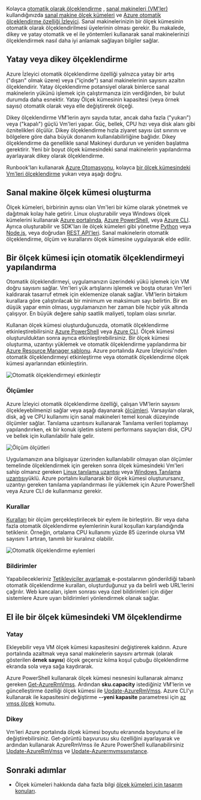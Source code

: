 Kolayca [otomatik olarak ölçeklendirme](../articles/monitoring-and-diagnostics/insights-autoscale-best-practices.md) , [sanal makineleri (VM'ler)](../articles/virtual-machines/windows/overview.md) kullandığınızda [sanal makine ölçek kümeleri](../articles/virtual-machine-scale-sets/virtual-machine-scale-sets-overview.md) ve [Azure otomatik ölçeklendirme özelliği İzleyici](../articles/monitoring-and-diagnostics/monitoring-overview-autoscale.md). Sanal makinelerinizin bir ölçek kümesinin otomatik olarak ölçeklendirilmesi üyelerinin olması gerekir. Bu makalede, dikey ve yatay otomatik ve el ile yöntemleri kullanarak sanal makinelerinizi ölçeklendirmek nasıl daha iyi anlamak sağlayan bilgiler sağlar.

## <a name="horizontal-or-vertical-scaling"></a>Yatay veya dikey ölçeklendirme

Azure İzleyici otomatik ölçeklendirme özelliği yalnızca yatay bir artış ("dışarı" olmak üzere) veya ("içinde") sanal makinelerinin sayısını azaltın ölçeklendirir. Yatay ölçeklendirme potansiyel olarak binlerce sanal makinelerin yükünü işlemek için çalıştırmanıza izin verdiğinden, bir bulut durumda daha esnektir. Yatay Ölçek kümesinin kapasitesi (veya örnek sayısı) otomatik olarak veya elle değiştirerek ölçeği. 

Dikey ölçeklendirme VM'lerin aynı sayıda tutar, ancak daha fazla ("yukarı") veya ("kapalı") güçlü Vm'leri yapar. Güç, bellek, CPU hızı veya disk alanı gibi öznitelikleri ölçülür. Dikey ölçeklendirme hızla ziyaret sayısı üst sınırını ve bölgelere göre daha büyük donanım kullanılabilirliğine bağlıdır. Dikey ölçeklendirme da genellikle sanal Makineyi durdurun ve yeniden başlatma gerektirir. Yeni bir boyut ölçek kümesindeki sanal makinelerin yapılandırma ayarlayarak dikey olarak ölçeklendirme.

Runbook'ları kullanarak [Azure Otomasyonu](../articles/automation/automation-intro.md), kolayca [bir ölçek kümesindeki Vm'leri ölçeklendirme](../articles/virtual-machine-scale-sets/virtual-machine-scale-sets-vertical-scale-reprovision.md) yukarı veya aşağı doğru.

## <a name="create-a-virtual-machine-scale-set"></a>Sanal makine ölçek kümesi oluşturma

Ölçek kümeleri, birbirinin aynısı olan Vm'leri bir küme olarak yönetmek ve dağıtmak kolay hale getirir. Linux oluşturabilir veya Windows ölçek kümelerini kullanarak [Azure portalında](../articles/virtual-machine-scale-sets/virtual-machine-scale-sets-portal-create.md), [Azure PowerShell](../articles/virtual-machines/windows/tutorial-create-vmss.md), veya [Azure CLI](../articles/virtual-machines/linux/tutorial-create-vmss.md). Ayrıca oluşturabilir ve SDK'ları ile ölçek kümeleri gibi yönetme [Python](https://azure.microsoft.com/develop/python/) veya [Node.js](/nodejs/azure), veya doğrudan [REST API'leri](/rest/api/compute/virtualmachinescalesets). Sanal makinelerin otomatik ölçeklendirme, ölçüm ve kurallarını ölçek kümesine uygulayarak elde edilir.

## <a name="configure-autoscale-for-a-scale-set"></a>Bir ölçek kümesi için otomatik ölçeklendirmeyi yapılandırma

Otomatik ölçeklendirmeyi, uygulamanızın üzerindeki yükü işlemek için VM doğru sayısını sağlar. Vm'leri yük artışlarını işlemek ve boşta oturan Vm'leri kaldırarak tasarruf etmek için eklemenize olanak sağlar. VM'lerin birtakım kurallara göre çalıştırılacak bir minimum ve maksimum sayı belirtin. Bir en düşük yapar emin olması, uygulamanızın her zaman bile hiçbir yük altında çalışıyor. En büyük değere sahip saatlik maliyeti, toplam olası sınırlar.

Kullanan ölçek kümesi oluşturduğunuzda, otomatik ölçeklendirme etkinleştirebilirsiniz [Azure PowerShell](../articles/monitoring-and-diagnostics/insights-powershell-samples.md#create-and-manage-autoscale-settings) veya [Azure CLI](https://docs.microsoft.com/cli/azure/monitor/autoscale-settings). Ölçek kümesi oluşturulduktan sonra ayrıca etkinleştirebilirsiniz. Bir ölçek kümesi oluşturma, uzantıyı yüklemek ve otomatik ölçeklendirme yapılandırma bir [Azure Resource Manager şablonu](../articles/virtual-machine-scale-sets/virtual-machine-scale-sets-windows-autoscale.md). Azure portalında Azure İzleyicisi'nden otomatik ölçeklendirmeyi etkinleştirme veya otomatik ölçeklendirme ölçek kümesi ayarlarından etkinleştirin.

![Otomatik ölçeklendirmeyi etkinleştir](./media/virtual-machines-autoscale/virtual-machines-autoscale-enable.png)
 
### <a name="metrics"></a>Ölçümler

Azure İzleyici otomatik ölçeklendirme özelliği, çalışan VM'lerin sayısını ölçekleyebilmenizi sağlar veya aşağı dayanarak [ölçümleri](../articles/monitoring-and-diagnostics/insights-autoscale-common-metrics.md). Varsayılan olarak, disk, ağ ve CPU kullanımı için sanal makineleri temel konak düzeyinde ölçümler sağlar. Tanılama uzantısını kullanarak Tanılama verileri toplamayı yapılandırırken, ek bir konuk işletim sistemi performans sayaçları disk, CPU ve bellek için kullanılabilir hale gelir.

![Ölçüm ölçütleri](./media/virtual-machines-autoscale/virtual-machines-autoscale-criteria.png)

Uygulamanızın ana bilgisayar üzerinden kullanılabilir olmayan olan ölçümler temelinde ölçeklendirmek için gereken sonra ölçek kümesindeki Vm'leri sahip olmanız gereken [Linux tanılama uzantısı](../articles/virtual-machines/linux/diagnostic-extension.md) veya [Windows Tanılama uzantısı](../articles/virtual-machines/windows/ps-extensions-diagnostics.md)yüklü. Azure portalını kullanarak bir ölçek kümesi oluşturursanız, uzantıyı gereken tanılama yapılandırması ile yüklemek için Azure PowerShell veya Azure CLI de kullanmanız gerekir.
 
### <a name="rules"></a>Kurallar

[Kuralları](../articles/monitoring-and-diagnostics/monitoring-autoscale-scale-by-custom-metric.md) bir ölçüm gerçekleştirilecek bir eylem ile birleştirin. Bir veya daha fazla otomatik ölçeklendirme eylemlerinin kural koşulları karşılandığında tetiklenir. Örneğin, ortalama CPU kullanımı yüzde 85 üzerinde olursa VM sayısını 1 artıran, tanımlı bir kuralınız olabilir.

![Otomatik ölçeklendirme eylemleri](./media/virtual-machines-autoscale/virtual-machines-autoscale-actions.png)
 
### <a name="notifications"></a>Bildirimler

Yapabilecekleriniz [Tetikleyiciler ayarlamak](../articles/monitoring-and-diagnostics/insights-autoscale-to-webhook-email.md) e-postalarının gönderildiği tabanlı otomatik ölçeklendirme kuralları, oluşturduğunuz ya da belirli web URL'lerini çağrılır. Web kancaları, işlem sonrası veya özel bildirimleri için diğer sistemlere Azure uyarı bildirimleri yönlendirmek olanak sağlar.

## <a name="manually-scale-vms-in-a-scale-set"></a>El ile bir ölçek kümesindeki VM ölçeklendirme

### <a name="horizontal"></a>Yatay

Ekleyebilir veya VM ölçek kümesi kapasitesini değiştirerek kaldırın. Azure portalında azaltmak veya sanal makinelerin sayısını artırmak (olarak gösterilen **örnek sayısı**) ölçek geçersiz kılma koşul çubuğu ölçeklendirme ekranda sola veya sağa kaydırarak.

Azure PowerShell kullanarak ölçek kümesi nesnesini kullanarak almanız gereken [Get-AzureRmVmss](https://docs.microsoft.com/powershell/module/azurerm.compute/get-azurermvmss). Ardından **sku.capacity** istediğiniz VM'lerin ve güncelleştirme özelliği ölçek kümesi ile [Update-AzureRmVmss](https://docs.microsoft.com/powershell/module/azurerm.compute/update-azurermvmss). Azure CLI'yı kullanarak ile kapasitesini değiştirme **--yeni kapasite** parametresi için [az vmss ölçek](https://docs.microsoft.com/cli/azure/vmss#az_vmss_scale) komutu.

### <a name="vertical"></a>Dikey

Vm'leri Azure portalında ölçek kümesi boyutu ekranında boyutunu el ile değiştirebilirsiniz. Get-görüntü başvurusu sku özelliğini ayarlayarak ve ardından kullanarak AzureRmVmss ile Azure PowerShell kullanabilirsiniz [Update-AzureRmVmss](https://docs.microsoft.com/powershell/module/azurerm.compute/update-azurermvmss) ve [Update-Azurermvmssınstance](https://docs.microsoft.com/powershell/module/azurerm.compute/update-azurermvmssinstance).

## <a name="next-steps"></a>Sonraki adımlar

- Ölçek kümeleri hakkında daha fazla bilgi [ölçek kümeleri için tasarım konuları](../articles/virtual-machine-scale-sets/virtual-machine-scale-sets-design-overview.md).

